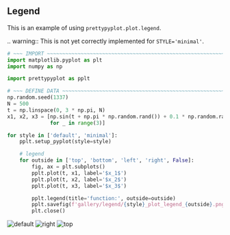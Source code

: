 ## Legend

This is an example of using `prettypyplot.plot.legend`.

.. warning::
    This is not yet correctly implemented for `STYLE='minimal'`.

```python
# ~~~ IMPORT ~~~~~~~~~~~~~~~~~~~~~~~~~~~~~~~~~~~~~~~~~~~~~~~~~~~~~~~~~~~~~~~~~~
import matplotlib.pyplot as plt
import numpy as np

import prettypyplot as pplt

# ~~~ DEFINE DATA ~~~~~~~~~~~~~~~~~~~~~~~~~~~~~~~~~~~~~~~~~~~~~~~~~~~~~~~~~~~~~
np.random.seed(1337)
N = 500
t = np.linspace(0, 3 * np.pi, N)
x1, x2, x3 = [np.sin(t + np.pi * np.random.rand()) + 0.1 * np.random.rand(N)
              for _ in range(3)]

for style in ['default', 'minimal']:
    pplt.setup_pyplot(style=style)

    # legend
    for outside in ['top', 'bottom', 'left', 'right', False]:
        fig, ax = plt.subplots()
        pplt.plot(t, x1, label='$x_1$')
        pplt.plot(t, x2, label='$x_2$')
        pplt.plot(t, x3, label='$x_3$')

        pplt.legend(title='function:', outside=outside)
        pplt.savefig(f'gallery/legend/{style}_plot_legend_{outside}.png')
        plt.close()
```

![default](../gallery/legend/default_plot_legend_False.png)
![right](../gallery/legend/default_plot_legend_right.png)
![top](../gallery/legend/default_plot_legend_top.png)
